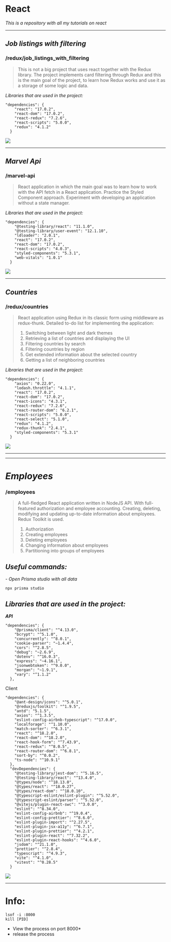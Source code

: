 # React

*This is a repository with all my tutorials on react*

---

## *Job listings with filtering*

### /redux/job_listings_with_filtering

> This is not a big project that uses react
> together with the Redux library. The project
> implements card filtering through Redux and
> this is the main goal of the project, to learn
> how Redux works and use it as a storage of
> some logic and data.

*Libraries that are used in the project:*

```
"dependencies": {
    "react": "17.0.2",
    "react-dom": "17.0.2",
    "react-redux": "7.2.6",
    "react-scripts": "5.0.0",
    "redux": "4.1.2"
  }
```

<a href="https://www.youtube.com/watch?v=9VIPbm9x5go&list=PLH3NFo4HRZaXF0nj_INkmNqfBapZ4sxZB">
    <img src="./README-IMAGES/job_listings_with_filtering.png">
</a>

---

## *Marvel Api*

### /marvel-api

> React application in which the main goal was
> to learn how to work with the API fetch in a
> React application. Practice the Styled Component
> approach. Experiment with developing an
> application without a state manager.

*Libraries that are used in the project:*

```
"dependencies": {
    "@testing-library/react": "11.1.0",
    "@testing-library/user-event": "12.1.10",
    "ldloader": "2.0.1",
    "react": "17.0.2",
    "react-dom": "17.0.2",
    "react-scripts": "4.0.3",
    "styled-components": "5.3.1",
    "web-vitals": "1.0.1"
  }
```

<a href="https://youtu.be/VM3WE4hsw0U">
    <img src="./README-IMAGES/Marvel-API.png">
</a>

---

## *Countries*

### /redux/countries

> React application using Redux in its classic
> form using middleware as redux-thunk.
> Detailed to-do list for implementing the
> application:
>
> 1. Switching between light and dark themes
> 2. Retrieving a list of countries and displaying the UI
> 3. Filtering countries by search
> 4. Filtering countries by region
> 5. Get extended information about the selected country
> 6. Getting a list of neighboring countries

*Libraries that are used in the project:*

```
"dependencies": {
    "axios": "0.22.0",
    "lodash.throttle": "4.1.1",
    "react": "17.0.2",
    "react-dom": "17.0.2",
    "react-icons": "4.3.1",
    "react-redux": "7.2.6",
    "react-router-dom": "6.2.1",
    "react-scripts": "5.0.0",
    "react-select": "5.1.0",
    "redux": "4.1.2",
    "redux-thunk": "2.4.1",
    "styled-components": "5.3.1"
  }
```

<a href="https://youtu.be/_bPkDhEaX7Y">
    <img src="./README-IMAGES/countries.jpeg">
</a>

---

---

# *Employees*

### /employees

> A full-fledged React application written
> in NodeJS API. With full-featured authorization
> and employee accounting. Creating, deleting,
> modifying and updating up-to-date information
> about employees. Redux Toolkit is used.
>
> 1. Authorization
> 2. Creating employees
> 3. Deleting employees
> 4. Changing information about employees
> 5. Partitioning into groups of employees

## *Useful commands:*

*- Open Prisma studio with all data*

```
npx prisma studio 
```

## *Libraries that are used in the project:*

***API***

```
"dependencies": {
    "@prisma/client": "^4.13.0",
    "bcrypt": "^5.1.0",
    "concurrently": "^8.0.1",
    "cookie-parser": "~1.4.4",
    "cors": "^2.8.5",
    "debug": "~2.6.9",
    "dotenv": "^16.0.3",
    "express": "~4.16.1",
    "jsonwebtoken": "^9.0.0",
    "morgan": "~1.9.1",
    "vary": "^1.1.2"
  },
```

Client

```
"dependencies": {
    "@ant-design/icons": "^5.0.1",
    "@reduxjs/toolkit": "^1.9.5",
    "antd": "5.1.5",
    "axios": "^1.3.5",
    "eslint-config-airbnb-typescript": "^17.0.0",
    "localforage": "^1.10.0",
    "match-sorter": "^6.3.1",
    "react": "^18.2.0",
    "react-dom": "^18.2.0",
    "react-hook-form": "^7.43.9",
    "react-redux": "^8.0.5",
    "react-router-dom": "^6.8.1",
    "sort-by": "^0.0.2",
    "ts-node": "^10.9.1"
  },
  "devDependencies": {
    "@testing-library/jest-dom": "^5.16.5",
    "@testing-library/react": "^13.4.0",
    "@types/node": "^18.13.0",
    "@types/react": "^18.0.27",
    "@types/react-dom": "^18.0.10",
    "@typescript-eslint/eslint-plugin": "^5.52.0",
    "@typescript-eslint/parser": "^5.52.0",
    "@vitejs/plugin-react-swc": "^3.0.0",
    "eslint": "^8.34.0",
    "eslint-config-airbnb": "^19.0.4",
    "eslint-config-prettier": "^8.6.0",
    "eslint-plugin-import": "^2.27.5",
    "eslint-plugin-jsx-a11y": "^6.7.1",
    "eslint-plugin-prettier": "^4.2.1",
    "eslint-plugin-react": "^7.32.2",
    "eslint-plugin-react-hooks": "^4.6.0",
    "jsdom": "^21.1.0",
    "prettier": "^2.8.4",
    "typescript": "^4.9.3",
    "vite": "^4.1.0",
    "vitest": "^0.28.5"
  }
```

<a href="https://youtu.be/ippnwxnEwjc">
    <img src="./README-IMAGES/employees.png">
</a>

---

# Info:

```
lsof -i :8000
kill [PID]

```

- View the process on port 8000*
- release the process